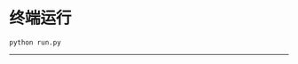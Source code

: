 # 终端运行

```shell
python run.py
```
****************************************************************************************************************************************************************************************************************************************************************************************************************************************************************************************************************************************************************************************************************************************************************************************************************************************************************************************************************************************************************************************************************************************************************************************************************************************************************************************
